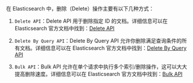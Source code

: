 在 Elasticsearch 中，删除（Delete）操作主要有以下几种方式：

1. `Delete API`：Delete API 用于删除指定 ID 的文档。详细信息可以在 Elasticsearch 官方文档中找到：[Delete API](https://www.elastic.co/guide/en/elasticsearch/reference/current/docs-delete.html)

2. `Delete By Query API`：Delete By Query API 允许你删除满足查询条件的所有文档。详细信息可以在 Elasticsearch 官方文档中找到：[Delete By Query API](https://www.elastic.co/guide/en/elasticsearch/reference/current/docs-delete-by-query.html)

3. `Bulk API`：Bulk API 允许在单个请求中执行多个索引/删除操作，这可以大大提高删除速度。详细信息可以在 Elasticsearch 官方文档中找到：[Bulk API](https://www.elastic.co/guide/en/elasticsearch/reference/current/docs-bulk.html)

